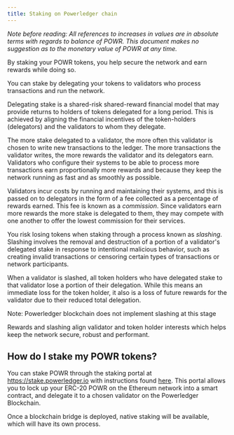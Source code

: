 ```yaml
---
title: Staking on Powerledger chain
---
```


_Note before reading: All references to increases in values are in absolute
terms with regards to balance of POWR.
This document makes no suggestion as to the monetary value of POWR at any time._

By staking your POWR tokens, you help secure the network and
earn rewards while doing so.

You can stake by delegating your tokens to validators who process transactions and run the network.

Delegating stake is a shared-risk shared-reward financial model that may provide
returns to holders of tokens delegated for a long period.
This is achieved by aligning the financial incentives of the token-holders
(delegators) and the validators to whom they delegate.

The more stake delegated to a validator, the more often this validator
is chosen to write new transactions to the ledger. The more transactions
the validator writes, the more rewards the validator and its delegators earn.
Validators who configure their systems to be able to process more transactions
earn proportionally more rewards and
because they keep the network running as fast and as smoothly as possible.

Validators incur costs by running and maintaining their systems, and this is
passed on to delegators in the form of a fee collected as a percentage of
rewards earned. This fee is known as a _commission_. Since validators earn more
rewards the more stake is delegated to them, they may compete with one another
to offer the lowest commission for their services.

You risk losing tokens when staking through a process known as
_slashing_. Slashing involves the removal and destruction of a portion of a
validator's delegated stake in response to intentional malicious behavior,
such as creating invalid transactions or censoring certain types of transactions
or network participants.

When a validator is slashed, all token holders who have delegated stake to that
validator lose a portion of their delegation. While this means an immediate
loss for the token holder, it also is a loss of future rewards for the validator
due to their reduced total delegation.

Note: Powerledger blockchain does not implement slashing at this stage

Rewards and slashing align validator and token holder interests which helps keep the network
secure, robust and performant.


## How do I stake my POWR tokens?

You can stake POWR through the staking portal at https://stake.powerledger.io with instructions found [here](https://powerledger.io/staking). This portal allows you to lock up your ERC-20 POWR on the Ethereum network into a smart contract, and delegate it to a chosen validator on the Powerledger Blockchain. 

Once a blockchain bridge is deployed, native staking will be available, which will have its own process.